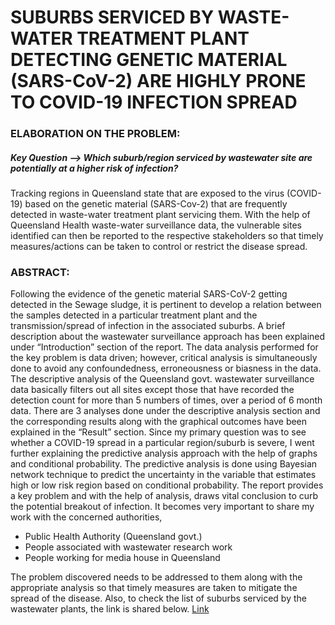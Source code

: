 # SUBURBS SERVICED BY WASTE-WATER TREATMENT PLANT DETECTING GENETIC MATERIAL (SARS-CoV-2) ARE HIGHLY PRONE TO COVID-19 INFECTION SPREAD

### ELABORATION ON THE PROBLEM:
##### Key Question --> *Which suburb/region serviced by wastewater site are potentially at a higher risk of infection?*
Tracking regions in Queensland state that are exposed to the virus (COVID-19) based on the genetic material (SARS-Cov-2) that are frequently detected in waste-water treatment plant servicing them. With the help of Queensland Health waste-water surveillance data, the vulnerable sites identified can then be reported to the respective stakeholders so that timely measures/actions can be taken to control or restrict the disease spread.

### ABSTRACT:
Following the evidence of the genetic material SARS-CoV-2 getting detected in the Sewage sludge, it is pertinent to 
develop a relation between the samples detected in a particular treatment plant and the transmission/spread of 
infection in the associated suburbs. A brief description about the wastewater surveillance approach has been 
explained under “Introduction” section of the report. The data analysis performed for the key problem is data 
driven; however, critical analysis is simultaneously done to avoid any confoundedness, erroneousness or biasness in 
the data. The descriptive analysis of the Queensland govt. wastewater surveillance data basically filters out all sites
except those that have recorded the detection count for more than 5 numbers of times, over a period of 6 month 
data. There are 3 analyses done under the descriptive analysis section and the corresponding results along with the 
graphical outcomes have been explained in the “Result” section. Since my primary question was to see whether a
COVID-19 spread in a particular region/suburb is severe, I went further explaining the predictive analysis approach 
with the help of graphs and conditional probability. The predictive analysis is done using Bayesian network technique 
to predict the uncertainty in the variable that estimates high or low risk region based on conditional probability. The 
report provides a key problem and with the help of analysis, draws vital conclusion to curb the potential breakout of 
infection. It becomes very important to share my work with the concerned authorities,
* Public Health Authority (Queensland govt.)
* People associated with wastewater research work
* People working for media house in Queensland

The problem discovered needs to be addressed to them along with the appropriate analysis so that timely measures are taken to mitigate the spread of the disease. Also, to check the list of suburbs serviced by the wastewater plants, the link is shared below.
[Link](https://www.qld.gov.au/health/conditions/health-alerts/coronavirus-covid-19/current-status/wastewater)


